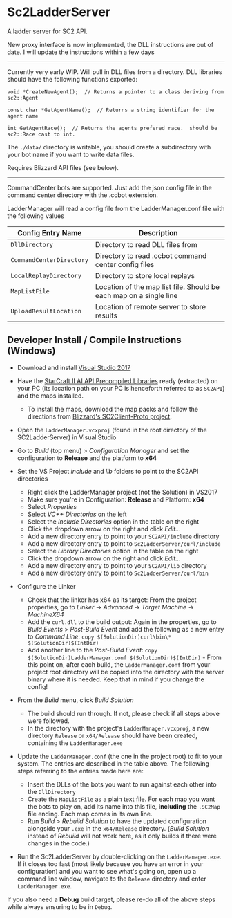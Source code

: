 # Sc2LadderServer
A ladder server for SC2 API.

New proxy interface is now implemented, the DLL instructions are out of date. I will update the instructions within a few days

-------
Currently very early WIP.  Will pull in DLL files from a directory.  DLL libraries should have the following functions exported:

    void *CreateNewAgent();  // Returns a pointer to a class deriving from sc2::Agent

    const char *GetAgentName();  // Returns a string identifier for the agent name

    int GetAgentRace();  // Returns the agents prefered race.  should be sc2::Race cast to int.

The `./data/` directory is writable, you should create a subdirectory with your bot name if you want to write data files.

Requires Blizzard API files (see below).

------

CommandCenter bots are supported.  Just add the json config file in the command center directory with the .ccbot extension.

LadderManager will read a config file from the LadderManager.conf file with the following values

| Config Entry Name | Description |
|---|---|
| `DllDirectory`			|	Directory to read DLL files from |
| `CommandCenterDirectory`	|	Directory to read .ccbot command center config files |
| `LocalReplayDirectory`	|	Directory to store local replays |
| `MapListFile`				|	Location of the map list file.  Should be each map on a single line |
| `UploadResultLocation`	|	Location of remote server to store results |

## Developer Install / Compile Instructions (Windows)

* Download and install [Visual Studio 2017](https://www.visualstudio.com/downloads/)
* Have the [StarCraft II AI API Precompiled Libraries](https://github.com/Blizzard/s2client-api#precompiled-libs) ready (extracted) on your PC (its location path on your PC is henceforth referred to as `SC2API`) and the maps installed.
  * To install the maps, download the map packs and follow the directions from [Blizzard's SC2Client-Proto project](https://github.com/Blizzard/s2client-proto#downloads).
* Open the `LadderManager.vcxproj` (found in the root directory of the SC2LadderServer) in Visual Studio

* Go to *Build* (top menu) > *Configuration Manager* and set the configuration to **Release** and the platform to **x64**

* Set the VS Project *include* and *lib* folders to point to the SC2API directories
  * Right click the LadderManager project (not the Solution) in VS2017
  * Make sure you're in Configuration: **Release** and Platform: **x64**
  * Select *Properties*
  * Select *VC++ Directories* on the left
  * Select the *Include Directories* option in the table on the right
  * Click the dropdown arrow on the right and click *Edit...*
  * Add a new directory entry to point to your `SC2API/include` directory
  * Add a new directory entry to point to `Sc2LadderServer/curl/include`
  * Select the *Library Directories* option in the table on the right
  * Click the dropdown arrow on the right and click *Edit...*
  * Add a new directory entry to point to your `SC2API/lib` directory
  * Add a new directory entry to point to `Sc2LadderServer/curl/bin`

* Configure the Linker
  * Check that the linker has x64 as its target: From the project properties, go to *Linker* -> *Advanced* -> *Target Machine* -> *MachineX64*
  * Add the `curl.dll` to the build output: Again in the properties, go to *Build Events* > *Post-Build Event* and add the following as a new entry to *Command Line*: `copy $(SolutionDir)curl\bin\* $(SolutionDir)$(IntDir)`
  * Add another line to the *Post-Build Event*: `copy $(SolutionDir)LadderManager.conf $(SolutionDir)$(IntDir)` - From this point on, after each build, the `LadderManager.conf` from your project root directory will be copied into the directory with the server binary where it is needed. Keep that in mind if you change the config!
 
* From the *Build* menu, click *Build Solution*
  * The build should run through. If not, please check if all steps above were followed.
  * In the directory with the project's `LadderManager.vcxproj`, a new directory `Release` or `x64/Release` should have been created, containing the `LadderManager.exe`

* Update the `LadderManager.conf` (the one in the project root) to fit to your system. The entries are described in the table above. The following steps referring to the entries made here are:
  * Insert the DLLs of the bots you want to run against each other into the `DllDirectory`
  * Create the `MapListFile` as a plain text file. For each map you want the bots to play on, add its name into this file, **including** the `.SC2Map` file ending. Each map comes in its own line.
  * Run *Build* > *Rebuild Solution* to have the updated configuration alongside your `.exe` in the `x64/Release` directory. (*Build Solution* instead of *Rebuild* will not work here, as it only builds if there were changes in the code.)
  
* Run the Sc2LadderServer by double-clicking on the `LadderManager.exe`. If it closes too fast (most likely because you have an error in your configuration) and you want to see what's going on, open up a command line window, navigate to the `Release` directory and enter `LadderManager.exe`.

If you also need a **Debug** build target, please re-do all of the above steps while always ensuring to be in `Debug`.
